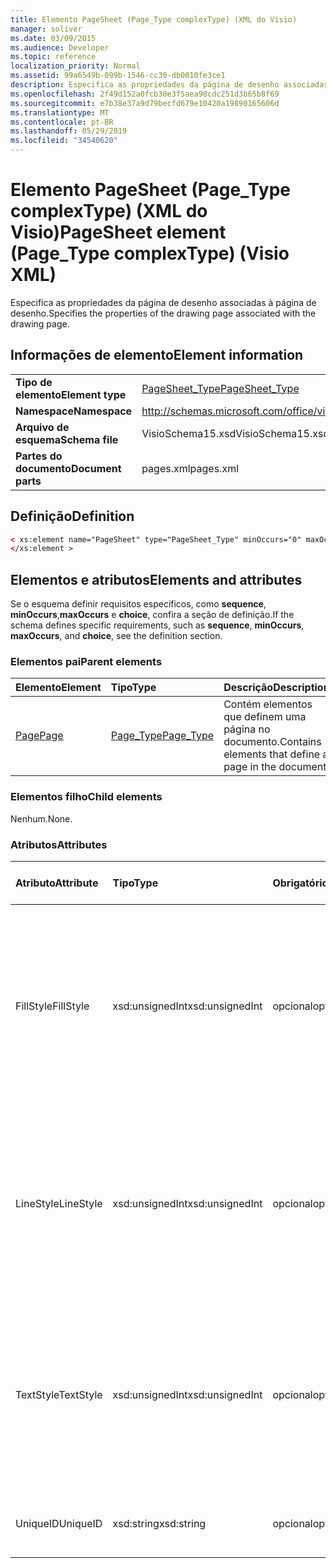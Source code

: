 ```yaml
---
title: Elemento PageSheet (Page_Type complexType) (XML do Visio)
manager: soliver
ms.date: 03/09/2015
ms.audience: Developer
ms.topic: reference
localization_priority: Normal
ms.assetid: 99a6549b-099b-1546-cc30-db0010fe3ce1
description: Especifica as propriedades da página de desenho associadas à página de desenho.
ms.openlocfilehash: 2f49d152a0fcb30e3f5aea98cdc251d3b65b8f69
ms.sourcegitcommit: e7b38e37a9d79becfd679e10420a19890165606d
ms.translationtype: MT
ms.contentlocale: pt-BR
ms.lasthandoff: 05/29/2019
ms.locfileid: "34540620"
---
```

# <a name="pagesheet-element-page_type-complextype-visio-xml"></a><span data-ttu-id="b3c51-103">Elemento PageSheet (Page_Type complexType) (XML do Visio)</span><span class="sxs-lookup"><span data-stu-id="b3c51-103">PageSheet element (Page_Type complexType) (Visio XML)</span></span>

<span data-ttu-id="b3c51-104">Especifica as propriedades da página de desenho associadas à página de desenho.</span><span class="sxs-lookup"><span data-stu-id="b3c51-104">Specifies the properties of the drawing page associated with the drawing page.</span></span>
  
## <a name="element-information"></a><span data-ttu-id="b3c51-105">Informações de elemento</span><span class="sxs-lookup"><span data-stu-id="b3c51-105">Element information</span></span>

|||
|:-----|:-----|
|<span data-ttu-id="b3c51-106">**Tipo de elemento**</span><span class="sxs-lookup"><span data-stu-id="b3c51-106">**Element type**</span></span> <br/> |[<span data-ttu-id="b3c51-107">PageSheet_Type</span><span class="sxs-lookup"><span data-stu-id="b3c51-107">PageSheet_Type</span></span>](pagesheet_type-complextypevisio-xml.md) <br/> |
|<span data-ttu-id="b3c51-108">**Namespace**</span><span class="sxs-lookup"><span data-stu-id="b3c51-108">**Namespace**</span></span> <br/> |http://schemas.microsoft.com/office/visio/2012/main  <br/> |
|<span data-ttu-id="b3c51-109">**Arquivo de esquema**</span><span class="sxs-lookup"><span data-stu-id="b3c51-109">**Schema file**</span></span> <br/> |<span data-ttu-id="b3c51-110">VisioSchema15.xsd</span><span class="sxs-lookup"><span data-stu-id="b3c51-110">VisioSchema15.xsd</span></span>  <br/> |
|<span data-ttu-id="b3c51-111">**Partes do documento**</span><span class="sxs-lookup"><span data-stu-id="b3c51-111">**Document parts**</span></span> <br/> |<span data-ttu-id="b3c51-112">pages.xml</span><span class="sxs-lookup"><span data-stu-id="b3c51-112">pages.xml</span></span>  <br/> |
   
## <a name="definition"></a><span data-ttu-id="b3c51-113">Definição</span><span class="sxs-lookup"><span data-stu-id="b3c51-113">Definition</span></span>

```XML
< xs:element name="PageSheet" type="PageSheet_Type" minOccurs="0" maxOccurs="1" >
</xs:element > 
```

## <a name="elements-and-attributes"></a><span data-ttu-id="b3c51-114">Elementos e atributos</span><span class="sxs-lookup"><span data-stu-id="b3c51-114">Elements and attributes</span></span>

<span data-ttu-id="b3c51-115">Se o esquema definir requisitos específicos, como **sequence**, **minOccurs**,**maxOccurs** e **choice**, confira a seção de definição.</span><span class="sxs-lookup"><span data-stu-id="b3c51-115">If the schema defines specific requirements, such as **sequence**, **minOccurs**, **maxOccurs**, and **choice**, see the definition section.</span></span> 
  
### <a name="parent-elements"></a><span data-ttu-id="b3c51-116">Elementos pai</span><span class="sxs-lookup"><span data-stu-id="b3c51-116">Parent elements</span></span>

|<span data-ttu-id="b3c51-117">**Elemento**</span><span class="sxs-lookup"><span data-stu-id="b3c51-117">**Element**</span></span>|<span data-ttu-id="b3c51-118">**Tipo**</span><span class="sxs-lookup"><span data-stu-id="b3c51-118">**Type**</span></span>|<span data-ttu-id="b3c51-119">**Descrição**</span><span class="sxs-lookup"><span data-stu-id="b3c51-119">**Description**</span></span>|
|:-----|:-----|:-----|
|[<span data-ttu-id="b3c51-120">Page</span><span class="sxs-lookup"><span data-stu-id="b3c51-120">Page</span></span>](page-element-pages_type-complextypevisio-xml.md) <br/> |[<span data-ttu-id="b3c51-121">Page_Type</span><span class="sxs-lookup"><span data-stu-id="b3c51-121">Page_Type</span></span>](page_type-complextypevisio-xml.md) <br/> |<span data-ttu-id="b3c51-122">Contém elementos que definem uma página no documento.</span><span class="sxs-lookup"><span data-stu-id="b3c51-122">Contains elements that define a page in the document.</span></span>  <br/> |
   
### <a name="child-elements"></a><span data-ttu-id="b3c51-123">Elementos filho</span><span class="sxs-lookup"><span data-stu-id="b3c51-123">Child elements</span></span>

<span data-ttu-id="b3c51-124">Nenhum.</span><span class="sxs-lookup"><span data-stu-id="b3c51-124">None.</span></span>
  
### <a name="attributes"></a><span data-ttu-id="b3c51-125">Atributos</span><span class="sxs-lookup"><span data-stu-id="b3c51-125">Attributes</span></span>

|<span data-ttu-id="b3c51-126">**Atributo**</span><span class="sxs-lookup"><span data-stu-id="b3c51-126">**Attribute**</span></span>|<span data-ttu-id="b3c51-127">**Tipo**</span><span class="sxs-lookup"><span data-stu-id="b3c51-127">**Type**</span></span>|<span data-ttu-id="b3c51-128">**Obrigatório**</span><span class="sxs-lookup"><span data-stu-id="b3c51-128">**Required**</span></span>|<span data-ttu-id="b3c51-129">**Descrição**</span><span class="sxs-lookup"><span data-stu-id="b3c51-129">**Description**</span></span>|<span data-ttu-id="b3c51-130">**Valores possíveis**</span><span class="sxs-lookup"><span data-stu-id="b3c51-130">**Possible values**</span></span>|
|:-----|:-----|:-----|:-----|:-----|
|<span data-ttu-id="b3c51-131">FillStyle</span><span class="sxs-lookup"><span data-stu-id="b3c51-131">FillStyle</span></span>  <br/> |<span data-ttu-id="b3c51-132">xsd:unsignedInt</span><span class="sxs-lookup"><span data-stu-id="b3c51-132">xsd:unsignedInt</span></span>  <br/> |<span data-ttu-id="b3c51-133">opcional</span><span class="sxs-lookup"><span data-stu-id="b3c51-133">optional</span></span>  <br/> |<span data-ttu-id="b3c51-134">Especifica a ID da folha de estilos da qual será herdada a formatação de preenchimento.</span><span class="sxs-lookup"><span data-stu-id="b3c51-134">Specifies the ID of the style sheet from which to inherit fill formatting.</span></span> <span data-ttu-id="b3c51-135">Deve ser o valor do **atributo ID** associado a um **StyleSheet_Type** no desenho.</span><span class="sxs-lookup"><span data-stu-id="b3c51-135">It MUST be the value of the **ID** attribute associated with a **StyleSheet_Type** in the drawing.</span></span>  <br/> |<span data-ttu-id="b3c51-136">Valores do tipo xsd:unsignedInt.</span><span class="sxs-lookup"><span data-stu-id="b3c51-136">Values of the xsd:unsignedInt type.</span></span>  <br/> |
|<span data-ttu-id="b3c51-137">LineStyle</span><span class="sxs-lookup"><span data-stu-id="b3c51-137">LineStyle</span></span>  <br/> |<span data-ttu-id="b3c51-138">xsd:unsignedInt</span><span class="sxs-lookup"><span data-stu-id="b3c51-138">xsd:unsignedInt</span></span>  <br/> |<span data-ttu-id="b3c51-139">opcional</span><span class="sxs-lookup"><span data-stu-id="b3c51-139">optional</span></span>  <br/> |<span data-ttu-id="b3c51-140">Especifica a ID da folha de estilos da qual será herdada a formatação de linha.</span><span class="sxs-lookup"><span data-stu-id="b3c51-140">Specifies the ID of the style sheet from which to inherit line formatting.</span></span> <span data-ttu-id="b3c51-141">Deve ser o valor do **atributo ID** associado a um **StyleSheet_Type** no desenho.</span><span class="sxs-lookup"><span data-stu-id="b3c51-141">It MUST be the value of the **ID** attribute associated with a **StyleSheet_Type** in the drawing.</span></span>  <br/> |<span data-ttu-id="b3c51-142">Valores do tipo xsd:unsignedInt.</span><span class="sxs-lookup"><span data-stu-id="b3c51-142">Values of the xsd:unsignedInt type.</span></span>  <br/> |
|<span data-ttu-id="b3c51-143">TextStyle</span><span class="sxs-lookup"><span data-stu-id="b3c51-143">TextStyle</span></span>  <br/> |<span data-ttu-id="b3c51-144">xsd:unsignedInt</span><span class="sxs-lookup"><span data-stu-id="b3c51-144">xsd:unsignedInt</span></span>  <br/> |<span data-ttu-id="b3c51-145">opcional</span><span class="sxs-lookup"><span data-stu-id="b3c51-145">optional</span></span>  <br/> |<span data-ttu-id="b3c51-146">Especifica a ID da folha de estilos da qual será herdada a formatação de texto.</span><span class="sxs-lookup"><span data-stu-id="b3c51-146">Specifies the ID of the style sheet from which to inherit text formatting.</span></span> <span data-ttu-id="b3c51-147">Deve ser o valor do **atributo ID** associado a um **StyleSheet_Type** no desenho.</span><span class="sxs-lookup"><span data-stu-id="b3c51-147">It MUST be the value of the **ID** attribute associated with a **StyleSheet_Type** in the drawing.</span></span>  <br/> |<span data-ttu-id="b3c51-148">Valores do tipo xsd:unsignedInt.</span><span class="sxs-lookup"><span data-stu-id="b3c51-148">Values of the xsd:unsignedInt type.</span></span>  <br/> |
|<span data-ttu-id="b3c51-149">UniqueID</span><span class="sxs-lookup"><span data-stu-id="b3c51-149">UniqueID</span></span>  <br/> |<span data-ttu-id="b3c51-150">xsd:string</span><span class="sxs-lookup"><span data-stu-id="b3c51-150">xsd:string</span></span>  <br/> |<span data-ttu-id="b3c51-151">opcional</span><span class="sxs-lookup"><span data-stu-id="b3c51-151">optional</span></span>  <br/> |<span data-ttu-id="b3c51-152">A ID exclusiva do elemento dentro de seu elemento pai.</span><span class="sxs-lookup"><span data-stu-id="b3c51-152">The unique ID of the element within its parent element.</span></span>  <br/> |<span data-ttu-id="b3c51-153">Valores do tipo xsd:string.</span><span class="sxs-lookup"><span data-stu-id="b3c51-153">Values of the xsd:string type.</span></span>  <br/> |
   

